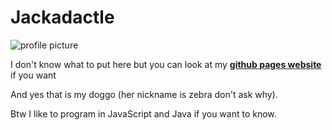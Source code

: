 # Jackadactle

![profile picture](https://jackadactle.github.io/storage/media/images/doggo.png)

I don't know what to put here but you can look at my **[github pages website](https://jackadactle.github.io)** if you want

And yes that is my doggo (her nickname is zebra don't ask why).

Btw I like to program in JavaScript and Java if you want to know.
